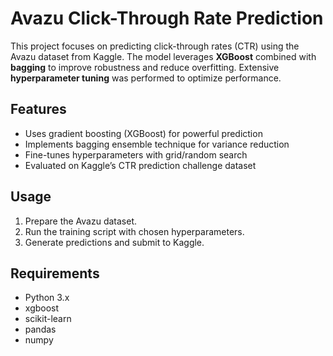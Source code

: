 # Avazu Click-Through Rate Prediction

This project focuses on predicting click-through rates (CTR) using the Avazu dataset from Kaggle. The model leverages **XGBoost** combined with **bagging** to improve robustness and reduce overfitting. Extensive **hyperparameter tuning** was performed to optimize performance.

## Features

- Uses gradient boosting (XGBoost) for powerful prediction
- Implements bagging ensemble technique for variance reduction
- Fine-tunes hyperparameters with grid/random search
- Evaluated on Kaggle’s CTR prediction challenge dataset

## Usage

1. Prepare the Avazu dataset.
2. Run the training script with chosen hyperparameters.
3. Generate predictions and submit to Kaggle.

## Requirements

- Python 3.x
- xgboost
- scikit-learn
- pandas
- numpy
